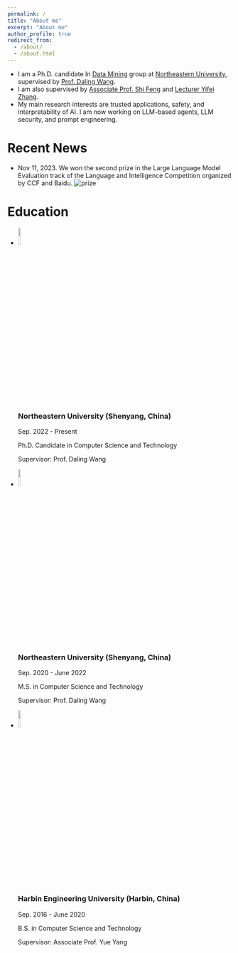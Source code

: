 ```yaml
---
permalink: /
title: "About me"
excerpt: "About me"
author_profile: true
redirect_from: 
  - /about/
  - /about.html
---
```


- I am a Ph.D. candidate In [Data Mining](https://neu-datamining.github.io/) group at [Northeastern University](http://www.neu.edu.cn/), supervised by [Prof. Daling Wang](https://neu-datamining.github.io/wangdl.htm).
- I am also supervised by [Associate Prof. Shi Feng](https://neu-datamining.github.io/cse/fengshi/) and [Lecturer Yifei Zhang](http://faculty.neu.edu.cn/zhangyifei/english.html).
- My main research interests are trusted applications, safety, and interpretability of AI. I am now working on LLM-based agents, LLM security, and prompt engineering.

# Recent News
- Nov 11, 2023. We won the second prize in the Large Language Model Evaluation track of the Language and Intelligence Competition organized by CCF and Baidu.
  ![prize](https://sci-m-wang.github.io/images/2nd_prize.jpg)

# Education
- <img src="https://sci-m-wang.github.io/images/neu_logo.png" width="10%">

  ### Northeastern University (Shenyang, China)
  
  Sep. 2022 - Present
  
  Ph.D. Candidate in Computer Science and Technology
  
  Supervisor: Prof. Daling Wang
- <img src="https://sci-m-wang.github.io/images/neu_logo.png" width="10%">

  ### Northeastern University (Shenyang, China)
  
  Sep. 2020 - June 2022
  
  M.S. in Computer Science and Technology
  
  Supervisor: Prof. Daling Wang
- <img src="https://sci-m-wang.github.io/images/hrbeu.png" width="10%">

  ### Harbin Engineering University (Harbin, China)
  
  Sep. 2016 - June 2020
  
  B.S. in Computer Science and Technology
  
  Supervisor: Associate Prof. Yue Yang
